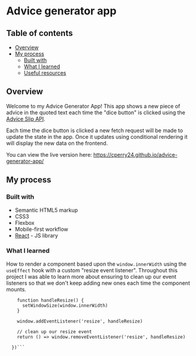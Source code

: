 # Advice generator app

## Table of contents

- [Overview](#overview)
- [My process](#my-process)
  - [Built with](#built-with)
  - [What I learned](#what-i-learned)
  - [Useful resources](#useful-resources)

## Overview

Welcome to my Advice Generator App! This app shows a new piece of advice in the quoted text each time the "dice button" is clicked using the [Advice Slip API](https://api.adviceslip.com/).

Each time the dice button is clicked a new fetch request will be made to update the state in the app. Once it updates using conditional rendering it will display the new data on the frontend.

You can view the live version here: https://cperry24.github.io/advice-generator-app/


## My process

### Built with

- Semantic HTML5 markup
- CSS3
- Flexbox
- Mobile-first workflow
- [React](https://reactjs.org/) - JS library


### What I learned

How to render a component based upon the `window.innerWidth` using the `useEffect` hook with a custom "resize event listener". Throughout this project I was able to learn more about ensuring to clean up our event listeners so that we don't keep adding new ones each time the component mounts.


```  useEffect(() => {
    function handleResize() {
      setWindowSize(window.innerWidth)
    }

    window.addEventListener('resize', handleResize)

    // clean up our resize event
    return () => window.removeEventListener('resize', handleResize)

  })```
